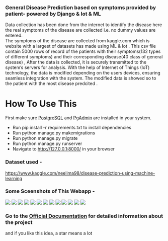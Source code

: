 ### General Disease Prediction based on symptoms provided by patient- powered by Django & Iot & ML
Data  collection has been done from the internet to identify the disease here the real symptoms of the disease are collected i.e. no dummy values are entered.  
The symptoms of the disease are collected from kaggle.com which is website with a largest of datasets has made using ML & Iot .
This csv file contain 5000 rows of record of the patients with their symptoms(132 types of different symptoms) and their corresponding disease(40 class of general disease)  ,  After the data is collected, it is securely transmitted to the system’s servers for analysis. With the help of Internet of Things (IoT) technology, the data is modified depending  on the  users devices, ensuring seamless integration with the system. The modified data is showed so to the patient with the most disease predcited . 
# How To Use This
First make sure <a href="https://www.postgresql.org/download/">PostgreSQL</a> and <a href="https://www.postgresql.org/ftp/pgadmin/pgadmin4/">PgAdmin</a> are  installed in your system. 


- Run pip install -r requirements.txt to install dependencies
- Run python manage.py makemigrations
- Run python manage.py migrate
- Run python manage.py runserver
- Navigate to http://127.0.0.1:8000/ in your browser

### Dataset used - 
https://www.kaggle.com/neelima98/disease-prediction-using-machine-learning
### Some Sceenshots of This Webapp -

![](https://github.com/HelmiDev03/IotPredctionDiseaseSystem/blob/main/screenshots/Picture1.jpg)
![](https://github.com/HelmiDev03/IotPredctionDiseaseSystem/blob/main/screenshots/Picture2.jpg)
![](https://github.com/HelmiDev03/IotPredctionDiseaseSystem/blob/main/screenshots/Picture3.jpg)
![](https://github.com/HelmiDev03/IotPredctionDiseaseSystem/blob/main/screenshots/Picture4.jpg)
![](https://github.com/HelmiDev03/IotPredctionDiseaseSystem/blob/main/screenshots/Picture5.jpg)
![](https://github.com/HelmiDev03/IotPredctionDiseaseSystem/blob/main/screenshots/Picture6.jpg)
![](https://github.com/HelmiDev03/IotPredctionDiseaseSystem/blob/main/screenshots/Picture7.jpg)
![](https://github.com/HelmiDev03/IotPredctionDiseaseSystem/blob/main/screenshots/Picture8.jpg)
![](https://github.com/HelmiDev03/IotPredctionDiseaseSystem/blob/main/screenshots/Picture9.jpg)
![](https://github.com/HelmiDev03/IotPredctionDiseaseSystem/blob/main/screenshots/Picture10.jpg)
![](https://github.com/HelmiDev03/IotPredctionDiseaseSystem/blob/main/screenshots/Picture11.jpg)
![](https://github.com/HelmiDev03/IotPredctionDiseaseSystem/blob/main/screenshots/Picture12.jpg)
![](https://github.com/HelmiDev03/IotPredctionDiseaseSystem/blob/main/screenshots/Picture13.jpg)


### Go to the [Official Documentation](https://github.com/HelmiDev03/IotPredctionDiseaseSystem/blob/main/Cahier%20De%20Charge.pdf)  for detailed information about the project 
and if you like this idea, a star means a lot

